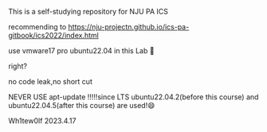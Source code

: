 This is a self-studying repository for NJU PA ICS

recommending to https://nju-projectn.github.io/ics-pa-gitbook/ics2022/index.html

use vmware17 pro ubuntu22.04 in this Lab :rose:

right?

no code leak,no short cut

NEVER  USE apt-update !!!!!since  LTS ubuntu22.04.2(before this course) and ubuntu22.04.5(after this course)  are used!:smile:

Wh1tew0lf 2023.4.17

